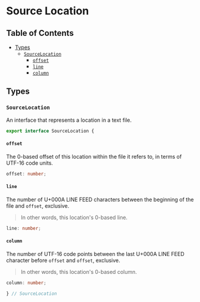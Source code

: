 # Source Location

## Table of Contents

* [Types](#types)
  * [`SourceLocation`](#sourcelocation)
    * [`offset`](#offset)
    * [`line`](#line)
    * [`column`](#column)

## Types

### `SourceLocation`

An interface that represents a location in a text file.

```ts
export interface SourceLocation {
```

#### `offset`

The 0-based offset of this location within the file it refers to, in terms of
UTF-16 code units.

```ts
offset: number;
```

#### `line`

The number of U+000A LINE FEED characters between the beginning of the file and
`offset`, exclusive.

> In other words, this location's 0-based line.

```ts
line: number;
```

#### `column`

The number of UTF-16 code points between the last U+000A LINE FEED character
before `offset` and `offset`, exclusive.

> In other words, this location's 0-based column.

```ts
column: number;
```

```ts
} // SourceLocation
```

